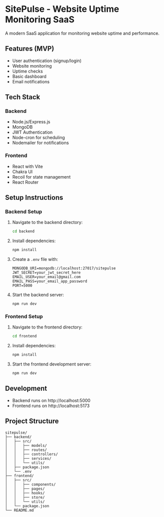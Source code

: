 # SitePulse - Website Uptime Monitoring SaaS

A modern SaaS application for monitoring website uptime and performance.

## Features (MVP)

- User authentication (signup/login)
- Website monitoring
- Uptime checks
- Basic dashboard
- Email notifications

## Tech Stack

### Backend
- Node.js/Express.js
- MongoDB
- JWT Authentication
- Node-cron for scheduling
- Nodemailer for notifications

### Frontend
- React with Vite
- Chakra UI
- Recoil for state management
- React Router

## Setup Instructions

### Backend Setup
1. Navigate to the backend directory:
   ```bash
   cd backend
   ```
2. Install dependencies:
   ```bash
   npm install
   ```
3. Create a `.env` file with:
   ```
   MONGODB_URI=mongodb://localhost:27017/sitepulse
   JWT_SECRET=your_jwt_secret_here
   EMAIL_USER=your_email@gmail.com
   EMAIL_PASS=your_email_app_password
   PORT=5000
   ```
4. Start the backend server:
   ```bash
   npm run dev
   ```

### Frontend Setup
1. Navigate to the frontend directory:
   ```bash
   cd frontend
   ```
2. Install dependencies:
   ```bash
   npm install
   ```
3. Start the frontend development server:
   ```bash
   npm run dev
   ```

## Development

- Backend runs on http://localhost:5000
- Frontend runs on http://localhost:5173

## Project Structure

```
sitepulse/
├── backend/
│   ├── src/
│   │   ├── models/
│   │   ├── routes/
│   │   ├── controllers/
│   │   ├── services/
│   │   └── utils/
│   ├── package.json
│   └── .env
├── frontend/
│   ├── src/
│   │   ├── components/
│   │   ├── pages/
│   │   ├── hooks/
│   │   ├── store/
│   │   └── utils/
│   └── package.json
└── README.md
``` 